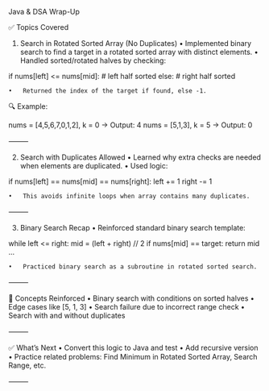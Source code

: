 Java & DSA Wrap-Up

✅ Topics Covered

1. Search in Rotated Sorted Array (No Duplicates)
	•	Implemented binary search to find a target in a rotated sorted array with distinct elements.
	•	Handled sorted/rotated halves by checking:

if nums[left] <= nums[mid]:
    # left half sorted
else:
    # right half sorted

	•	Returned the index of the target if found, else -1.

🔍 Example:

nums = [4,5,6,7,0,1,2], k = 0 → Output: 4
nums = [5,1,3], k = 5 → Output: 0


⸻

2. Search with Duplicates Allowed
	•	Learned why extra checks are needed when elements are duplicated.
	•	Used logic:

if nums[left] == nums[mid] == nums[right]:
    left += 1
    right -= 1

	•	This avoids infinite loops when array contains many duplicates.

⸻

3. Binary Search Recap
	•	Reinforced standard binary search template:

while left <= right:
    mid = (left + right) // 2
    if nums[mid] == target:
        return mid
    ...

	•	Practiced binary search as a subroutine in rotated sorted search.

⸻

🧠 Concepts Reinforced
	•	Binary search with conditions on sorted halves
	•	Edge cases like [5, 1, 3]
	•	Search failure due to incorrect range check
	•	Search with and without duplicates

⸻

✅ What’s Next
	•	Convert this logic to Java and test
	•	Add recursive version
	•	Practice related problems: Find Minimum in Rotated Sorted Array, Search Range, etc.

⸻
